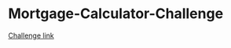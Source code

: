 # Mortgage-Calculator-Challenge

<a href="https://www.frontendmentor.io/challenges/mortgage-repayment-calculator-Galx1LXK73">Challenge link</a>
